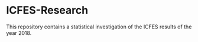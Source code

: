 # ICFES-Research
This repository contains a statistical investigation of the ICFES results of the year 2018.
